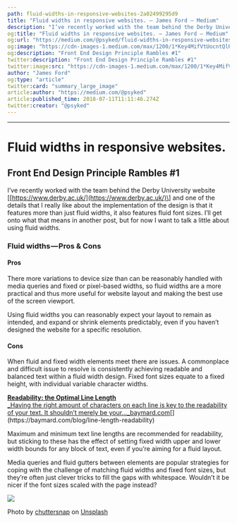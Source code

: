 ```yaml
---
path: fluid-widths-in-responsive-websites-2a02499295d9
title: "Fluid widths in responsive websites. – James Ford – Medium"
description: "I’ve recently worked with the team behind the Derby University website [https://www.derby.ac.uk/] and one of the details that I really like about the implementation of the design is that it features…"
og:title: "Fluid widths in responsive websites. – James Ford – Medium"
og:url: "https://medium.com/@psyked/fluid-widths-in-responsive-websites-2a02499295d9"
og:image: "https://cdn-images-1.medium.com/max/1200/1*Key4MifVtUocntQlHnMM9g.jpeg"
og:description: "Front End Design Principle Rambles #1"
twitter:description: "Front End Design Principle Rambles #1"
twitter:image:src: "https://cdn-images-1.medium.com/max/1200/1*Key4MifVtUocntQlHnMM9g.jpeg"
author: "James Ford"
og:type: "article"
twitter:card: "summary_large_image"
article:author: "https://medium.com/@psyked"
article:published_time: 2018-07-11T11:11:46.274Z
twitter:creator: "@psyked"
---
```

* * *

# Fluid widths in responsive websites.

## Front End Design Principle Rambles #1

I’ve recently worked with the team behind the Derby University website \[[https://www.derby.ac.uk/](https://www.derby.ac.uk/)\] and one of the details that I really like about the implementation of the design is that it features more than just fluid widths, it also features fluid font sizes. I’ll get onto what that means in another post, but for now I want to talk a little about using fluid widths.

### Fluid widths — Pros & Cons

#### Pros

There more variations to device size than can be reasonably handled with media queries and fixed or pixel-based widths, so fluid widths are a more practical and thus more useful for website layout and making the best use of the screen viewport.

Using fluid widths you can reasonably expect your layout to remain as intended, and expand or shrink elements predictably, even if you haven’t designed the website for a specific resolution.

#### Cons

When fluid and fixed width elements meet there are issues. A commonplace and difficult issue to resolve is consistently achieving readable and balanced text within a fluid width design. Fixed font sizes equate to a fixed height, with individual variable character widths.

[**Readability: the Optimal Line Length**  
_Having the right amount of characters on each line is key to the readability of your text. It shouldn’t merely be your…_baymard.com](https://baymard.com/blog/line-length-readability "https://baymard.com/blog/line-length-readability")[](https://baymard.com/blog/line-length-readability)

Maximum and minimum text line lengths are recommended for readability, but sticking to these has the effect of setting fixed width upper and lower width bounds for any block of text, even if you’re aiming for a fluid layout.

Media queries and fluid gutters between elements are popular strategies for coping with the challenge of matching fluid widths and fixed font sizes, but they’re often just clever tricks to fill the gaps with whitespace. Wouldn’t it be nicer if the font sizes scaled with the page instead?

![](1*Key4MifVtUocntQlHnMM9g.jpeg)

Photo by [chuttersnap](https://unsplash.com/photos/xjZl9zm6Sds?utm_source=unsplash&utm_medium=referral&utm_content=creditCopyText) on [Unsplash](https://unsplash.com/search/photos/whitespace?utm_source=unsplash&utm_medium=referral&utm_content=creditCopyText)